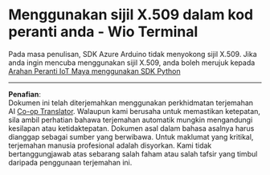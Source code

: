 <!--
CO_OP_TRANSLATOR_METADATA:
{
  "original_hash": "8a74f789f3c1bf41a13c007190360c19",
  "translation_date": "2025-08-27T22:11:59+00:00",
  "source_file": "2-farm/lessons/6-keep-your-plant-secure/wio-terminal-x509.md",
  "language_code": "ms"
}
-->
# Menggunakan sijil X.509 dalam kod peranti anda - Wio Terminal

Pada masa penulisan, SDK Azure Arduino tidak menyokong sijil X.509. Jika anda ingin mencuba menggunakan sijil X.509, anda boleh merujuk kepada [Arahan Peranti IoT Maya menggunakan SDK Python](single-board-computer-x509.md)

---

**Penafian**:  
Dokumen ini telah diterjemahkan menggunakan perkhidmatan terjemahan AI [Co-op Translator](https://github.com/Azure/co-op-translator). Walaupun kami berusaha untuk memastikan ketepatan, sila ambil perhatian bahawa terjemahan automatik mungkin mengandungi kesilapan atau ketidaktepatan. Dokumen asal dalam bahasa asalnya harus dianggap sebagai sumber yang berwibawa. Untuk maklumat yang kritikal, terjemahan manusia profesional adalah disyorkan. Kami tidak bertanggungjawab atas sebarang salah faham atau salah tafsir yang timbul daripada penggunaan terjemahan ini.